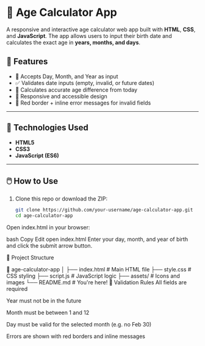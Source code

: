 # 🧮 Age Calculator App

A responsive and interactive age calculator web app built with **HTML**, **CSS**, and **JavaScript**. The app allows users to input their birth date and calculates the exact age in **years, months, and days**.

## 🚀 Features

- 📆 Accepts Day, Month, and Year as input
- ✅ Validates date inputs (empty, invalid, or future dates)
- 🧠 Calculates accurate age difference from today
- 📱 Responsive and accessible design
- 🎨 Red border + inline error messages for invalid fields

---

## 🔧 Technologies Used

- **HTML5**
- **CSS3**
- **JavaScript (ES6)**

---

## 🖱️ How to Use

1. Clone this repo or download the ZIP:
   ```bash
   git clone https://github.com/your-username/age-calculator-app.git
   cd age-calculator-app
Open index.html in your browser:

bash
Copy
Edit
open index.html
Enter your day, month, and year of birth and click the submit arrow button.

📁 Project Structure

📁 age-calculator-app
│
├── index.html         # Main HTML file
├── style.css          # CSS styling
├── script.js          # JavaScript logic
├── assets/            # Icons and images
└── README.md          # You're here!
📌 Validation Rules
All fields are required

Year must not be in the future

Month must be between 1 and 12

Day must be valid for the selected month (e.g. no Feb 30)

Errors are shown with red borders and inline messages